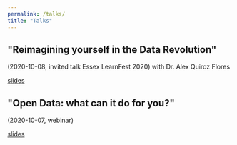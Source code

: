 ```yaml
---
permalink: /talks/
title: "Talks"
---
```



## "Reimagining yourself in the Data Revolution" 
(2020-10-08, invited talk Essex LearnFest 2020) with Dr. Alex Quiroz Flores

[slides](../assets/talks/20201008_BLG_LearnFest2020.pdf)

## "Open Data: what can it do for you?" 
(2020-10-07, webinar)

[slides](../assets/talks/20201007_BLG_OpenData.pdf)
